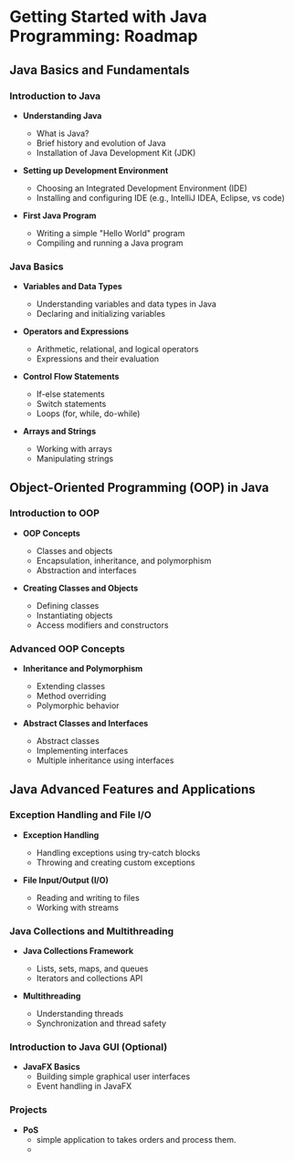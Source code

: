# Getting Started with Java Programming: Roadmap

## Java Basics and Fundamentals

### Introduction to Java
- **Understanding Java**
  - What is Java?
  - Brief history and evolution of Java
  - Installation of Java Development Kit (JDK)

- **Setting up Development Environment**
  - Choosing an Integrated Development Environment (IDE)
  - Installing and configuring IDE (e.g., IntelliJ IDEA, Eclipse, vs code)

- **First Java Program**
  - Writing a simple "Hello World" program
  - Compiling and running a Java program

### Java Basics
- **Variables and Data Types**
  - Understanding variables and data types in Java
  - Declaring and initializing variables

- **Operators and Expressions**
  - Arithmetic, relational, and logical operators
  - Expressions and their evaluation

- **Control Flow Statements**
  - If-else statements
  - Switch statements
  - Loops (for, while, do-while)

- **Arrays and Strings**
  - Working with arrays
  - Manipulating strings

## Object-Oriented Programming (OOP) in Java

### Introduction to OOP
- **OOP Concepts**
  - Classes and objects
  - Encapsulation, inheritance, and polymorphism
  - Abstraction and interfaces

- **Creating Classes and Objects**
  - Defining classes
  - Instantiating objects
  - Access modifiers and constructors

### Advanced OOP Concepts
- **Inheritance and Polymorphism**
  - Extending classes
  - Method overriding
  - Polymorphic behavior

- **Abstract Classes and Interfaces**
  - Abstract classes
  - Implementing interfaces
  - Multiple inheritance using interfaces

## Java Advanced Features and Applications

### Exception Handling and File I/O
- **Exception Handling**
  - Handling exceptions using try-catch blocks
  - Throwing and creating custom exceptions

- **File Input/Output (I/O)**
  - Reading and writing to files
  - Working with streams

### Java Collections and Multithreading
- **Java Collections Framework**
  - Lists, sets, maps, and queues
  - Iterators and collections API

- **Multithreading**
  - Understanding threads
  - Synchronization and thread safety

### Introduction to Java GUI (Optional)
- **JavaFX Basics**
  - Building simple graphical user interfaces
  - Event handling in JavaFX

### Projects
- **PoS**
  - simple application to takes orders and process them.
  -  